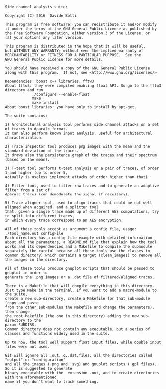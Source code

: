    Side channel analysis suite:
    
    Copyright (C) 2016  Davide Botti

    This program is free software: you can redistribute it and/or modify
    it under the terms of the GNU General Public License as published by
    the Free Software Foundation, either version 3 of the License, or
    (at your option) any later version.

    This program is distributed in the hope that it will be useful,
    but WITHOUT ANY WARRANTY; without even the implied warranty of
    MERCHANTABILITY or FITNESS FOR A PARTICULAR PURPOSE.  See the
    GNU General Public License for more details.

    You should have received a copy of the GNU General Public License
    along with this program.  If not, see <http://www.gnu.org/licenses/>    

    Dependencies: boost c++ libraries, fftw3
    About fftw3: they were compiled enabling float API. So go to the fftw3 directory and run
                ./configure --enable-float
                make
                make install
    About boost libraries: you have only to install by apt-get.

    The suite contains:

    1) Architectural analysis tool performs side channel attacks on a set of traces in dpacalc format. 
    It can also perform known input analysis, useful for architectural characterization.

    2) Trace inspector tool produces png images with the mean and the standard deviation of the traces.
    It draws also the persistence graph of the traces and their spectrum (based on the mean).

    3) T-test tool performs t-test analysis on a pair of traces, of order 1 and higher (up to order 5,
    actually is useless implement attacks of order higher than that).
    
    4) Filter tool, used to filter raw traces and to generate an adaptive filter from a set of 
    dpacalc traces (can demodulate the signal if necessary).
    
    5) Trace aligner tool, used to align traces that could be not well aligned when acquired, and a splitter tool
    that, given a single trace made up of different AES computations, try to split into different traces,
    in which every trace correspond to an AES encryption.

    All of these tools accept as argument a config file, usage:
    ./tool_name.out configFile
    Each directory has a config file example with detailed information about all the parameters, a README.md file that explain how the tool works and its dependencies and a Makefile to compile the submodule separately (be careful because all these tools use the classes in common directory) which contains a target (clean_images) to remove all the images in the directory.

    All of these tools produce gnuplot scripts that should be passed to gnuplot in order to 
    generate the .png images or a .dat file of filtered/aligned traces.
    
    There is a Makefile that will compile everything in this directory.
    Just type Make in the terminal. If you want to add a macro-module to the suite,
    create a new sub-directory, create a Makefile for that sub-module (copy and paste
    from the other sub-modules the Makefile and change the parameters), then change
    the root Makefile (the one in this directory) adding the new sub-directory to the 
    param SUBDIRS.
    Common directory does not contain any executable, but a series of classes and functions widely used in the suite.
    
    Up to now, the tool well support float input files, while double input files were not used.
    
    Git will ignore all .out,.o,.dat,files, all the directories called "output" or "configuration" 
    and all the images (.png and .svg) and gnuplot scripts (.gpl files). So it is suggested to generate
    binary executable with the  extension .out, and to create directories with the aforementioned 
    name if you don't want to track something.
